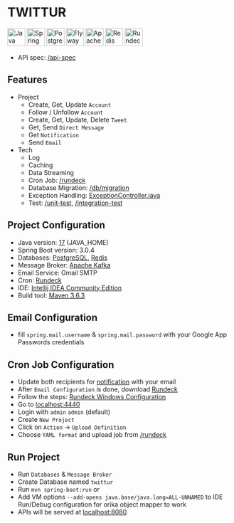 # TWITTUR

<span>
<img src="https://www.vectorlogo.zone/logos/java/java-icon.svg" alt="Java" title="Java" width="40px">
<img src="https://www.vectorlogo.zone/logos/springio/springio-icon.svg" alt="Spring" title="Spring" width="40px">
<img src="https://www.vectorlogo.zone/logos/postgresql/postgresql-icon.svg" alt="PostgreSQL" title="PostgreSQL" width="40px">
<img src="https://flywaydb.org/wp-content/uploads/2020/12/cropped-favicon-150x150.png" alt="Flyway" title="Flyway" width="40px">
<img src="https://www.vectorlogo.zone/logos/apache_kafka/apache_kafka-icon.svg" alt="Apache Kafka" title="Apache Kafka" width="40px">
<img src="https://www.vectorlogo.zone/logos/redis/redis-icon.svg" alt="Redis" title="Redis" width="40px">
<img src="https://www.vectorlogo.zone/logos/rundeck/rundeck-icon.svg" alt="Rundeck" title="Rundeck" width="40px">
</span>

- API spec: [/api-spec](/api-spec)

## Features

- Project
  - Create, Get, Update `Account` 
  - Follow / Unfollow `Account`
  - Create, Get, Update, Delete `Tweet`
  - Get, Send `Direct Message`
  - Get `Notification`
  - Send `Email`
- Tech
  - Log
  - Caching
  - Data Streaming
  - Cron Job: [/rundeck](/rundeck)
  - Database Migration: [/db/migration](/src/main/resources/db/migration)
  - Exception Handling: [ExceptionController.java](/src/main/java/vincentlow/twittur/controller/ExceptionController.java)
  - Test: [/unit-test](/src/test/java/vincentlow/twittur), [/integration-test](/src/test/java/vincentlow/twittur/integration)

## Project Configuration

- Java version: [17](https://www.oracle.com/java/technologies/javase/jdk17-archive-downloads.html) (JAVA_HOME)
- Spring Boot version: 3.0.4
- Databases: [PostgreSQL](https://www.postgresql.org/download), [Redis](https://github.com/ServiceStack/redis-windows/tree/master/downloads)
- Message Broker: [Apache Kafka](https://kafka.apache.org/downloads)
- Email Service: Gmail SMTP
- Cron: [Rundeck](https://www.rundeck.com/downloads)
- IDE: [Intellij IDEA Community Edition](https://www.jetbrains.com/idea/download)
- Build tool: [Maven 3.6.3](https://archive.apache.org/dist/maven/maven-3/3.6.3)

## Email Configuration

- fill `spring.mail.username` & `spring.mail.password` with your Google App Passwords credentials

## Cron Job Configuration

- Update both recipients for [notification](/rundeck/twittur_resendFailedEmails.yaml) with your email
- After `Email Configuration` is done, download [Rundeck](https://www.rundeck.com/downloads)
- Follow the steps: [Rundeck Windows Configuration](https://docs.rundeck.com/docs/administration/install/windows.html)
- Go to [localhost:4440](http://localhost:4440)
- Login with `admin` `admin` (default)
- Create `New Project`
- Click on `Action` &rarr; `Upload Definition`
- Choose `YAML format` and upload job from [/rundeck](/rundeck)

## Run Project

- Run `Databases` & `Message Broker`
- Create Database named `twittur`
- Run `mvn spring-boot:run` or
- Add VM options `--add-opens java.base/java.lang=ALL-UNNAMED` to IDE Run/Debug configuration for orika object mapper to work
- APIs will be served at [localhost:8080](http://localhost:8080)
